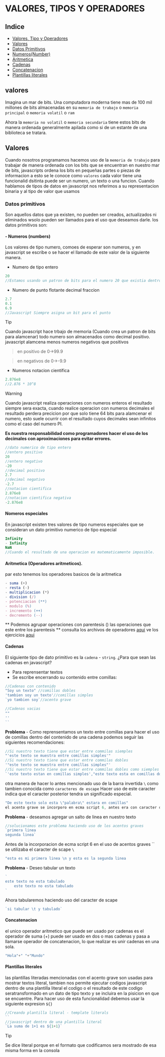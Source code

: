 # VALORES, TIPOS Y OPERADORES
## Indice
- [Valores, Tipo y Operadores](#valores-tipos-y-operadores)
- [Valores](#valores)
- [Datos Primitivos](#datos-primitivos)
- [Numeros(Number)](#--numeros-numbers)
- [Aritmetica](#aritmetica-operadores-aritmeticos)
- [Cadenas](#cadenas)
- [Concatenacion](#concatenacion)
- [Plantillas literales](#plantillas-literales)
## valores
Imagina un mar de bits.
Una computadora moderna tiene mas de 100 mil millones de bits almacenadas en su `memoria de trabajo` o `memoria principal` o `memoria volatil` o `ram`
<!-- desbordamiento de pila -->
Ahora la `memoria no volatil` o `memoria secundaria` tiene estos bits de manera ordenada generalmente apilada como si de un estante de una biblioteca se tratara.
## Valores
Cuando nosotros programamos hacemos uso de la `memoria de trabajo`
para trabajar de manera ordenada con los bits que se encuentran en nuestro mar de bits, javascripts ordena los bits en pequeñas partes o piezas de informacion a esto se le conoce como `valores` 
cada valor tiene una funcionalid dsitinta puede ser un numero, un texto o una funcion.
Cuando hablamos de tipos de datos en javascript nos referimos a su representacion binaria y al tipo de valor que usamos

### Datos primitivos
Son aquellos datos que ya existen, no pueden ser creados, actualizados ni eliminados wsolo pueden ser llamados para el uso que deseamos darle. los datos primitivos son:

#### - Numeros (numbers)
Los valores de tipo numero, comoes de esperar son numeros, y en javascript se escribe o se hacer el llamado de este valor de la siguiente manera.

- Numero de tipo entero
```js
20
//Estamos usando un patron de bits para el numero 20 que existia dentro de la memria de trabajo
```
- Numero de punto flotante decimal fraccion 
```js
2.7
0.1
6.9
//Javascript Siempre asigna un bit para el punto

```
>[!TIP]

Cuando javascript hace trbajo de memoria (Cuando crea un patron de bits para alamcenar) todo numero son almacenados como decimal positivo.
javascript alamcena menos numeros negativos que positivos 

> en positivo de 0->99.9

> en negativos de 0->-9.9

- Numeros  notacion cientifica
```js
2.876e8
//2.876 * 10^8

```
>[!WARNING]

Cuando javascript realiza operaciones con numeros enteros el resultado siempre sera exacta, cuando realice operacion con numeros decimales el resultado perdera precicion por que solo tiene 64 bits para alamcenar el numero, esto suele ocurrir con el resultado cuyos decimales sean infinitos como el caso del numero PI.

**Es nuestra responsabilidad como programadores hacer el uso de los decimales con aproximaciones para evitar errores.**

```js
//dato numerico de tipo entero
//entero positivo
20
//entero negativo
-20
//decimal positivo
2.7
//decimal negativo
-2.7
//notacion cientifica
2.876e8
//notacion cientifica negativa
-2.876e8
```

#### Nomeros especiales
En javascript existen tres valores de tipo numeros especiales que se consideran un dato primitivo numerico de tipo especial
```js
Infinity
- Infinity
NaN
//Cuando el resultado de una operacion es matematicamente imposible.
```
#### Aritmetica (Operadores aritmeticos).
par esto tenemos los operadores basicos de la aritmetica
```js
- suma (+)
- resta (-)
- multiplicacion (*)
- division (/)
- potenciacion (**)
- modulo (%)
- incremento (++)
- decremento (--)
```
** Podemos agrupar operaciones con parentesis () las operaciones que este entre los parentesis **
consulta los archivos de operadores [aqui](.Operadores.js) ve los ejercicios [aqui](.Operadores.js)

#### Cadenas 
El siguiente tipo de dato primitivo es la `cadena` - `string`.
¿Para que sean las cadenas en javascript?
- Para reprensentar textos
- Se escribe encerrando su contenido entre comillas:
```js
//Cadenas con contenido
"Soy un texto" //comillas dobles
'tambien soy un texto'//comillas simples
`yo tambien soy`//acento grave

//Cadenas vacias
""
''
``
```
**Problema** - Como reprensentamos un texto entre comillas para hacer el uso de comillas dentro del contenido de una cadena podemos seguir las siguientes recomendaciones:
```js
//Si nuestro texto tiene que estar entre commilas siemples 
"'este texto se muestra entre comillas simples'"
//Si nuestro texto tiene que estar entre commilas dobles
'"este texto se muestra entre comillas simples"'
//Si nuestro texto tiene que estar entre commilas dobles como siemples 
`'este texto estan en comillas simples',"este texto esta en comillas dobles"`
```
otra manera de hacer lo antes mencionado uso de la barra invertida `\` como tambien conocida como `caracteres de escape` 
Hacer uso de este caracter indica que el caracter posterior tendra un significado especial.
```js
"De este texto solo esta \"palabra\" estara en comillas"
el acento grave se incorporo en ecma script 6, antes era con caracter de scape
```
**Problema** - deseamos agregar un salto de linea en nuestro texto
```js
//solucionamos este problema haciendo uso de los acentos graves
`primera linea
segunda linea`
```

Antes de la incorporacion de ecma script 6 en el uso de acentos graves `` se utilizaba el caracter de scape `\`

```js
"esta es mi primera linea \n y esta es la segunda linea 
```

**Problema** - Deseo tabular un texto
```js
`
este texto no esta tabulado
    este texto no esta tabulado
`
```
Ahora tabularemos haciendo uso del caracter de scape
```js
`si tabular \t y tabulado`
```
#### Concatenacion 
el unico operador aritmetico que puede ser usado por cadenas es el operador de suma (+) puede ser usado en dos o mas cadenas y pasa a llamarse operador de concatenacion, lo que realizar es unir cadenas en una sola.
<!-- Si el simbolo mas esta entre dos cadenas es un operador de cincatenacion -->
```js
"Hola"+" "+"Mundo"
```
#### Plantillas literales
las plantillas literadas mencionadas con el acento grave son usadas para mostrar textos literal, tambien nos permite ejecutar codigos javascript dentro de una plantilla literal el codigo o el resultado de este codigo seratransformado en un dato de tipo texto y se incluira en la pisicion en que se encuentre.
Para hacer uso de esta funcionalidad debemos usar la siguiente expresion `${}`
```js
//Creando plantilla literal - template literals
``
//javascript dentro de una plantilla literal
`La suma de 1+1 es ${1+1}`
```
>[!TIP]
Se dice literal porque en el formato que codificamos sera mostrado de esa misma forma en la consola 





